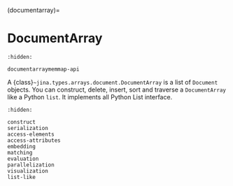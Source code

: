 (documentarray)=
# DocumentArray

```{toctree}
:hidden:

documentarraymemmap-api
```

A {class}`~jina.types.arrays.document.DocumentArray` is a list of `Document` objects. You can construct, delete, insert, sort and traverse
a `DocumentArray` like a Python `list`. It implements all Python List interface. 


```{toctree}
:hidden:

construct
serialization
access-elements
access-attributes
embedding
matching
evaluation
parallelization
visualization
list-like
```